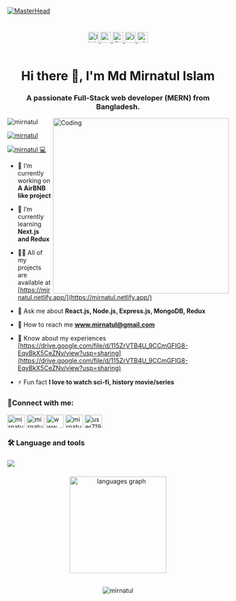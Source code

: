 [![MasterHead](https://contentstatic.techgig.com/photo/74771449/5-Statically-type-languages-every-programmer-should-explore.jpg)](https://mirnatul.io)


###

<br/>

<div align="center">
  <a href="https://www.linkedin.com/in/mdmirnatulislam/" target="_blank">
    <img src="https://img.shields.io/static/v1?message=LinkedIn&logo=linkedin&label=&color=0077B5&logoColor=white&labelColor=&style=flat" height="24" alt="linkedin logo"  />
  </a>
  <a href="www.mirnatul@gmail.com" target="_blank">
    <img src="https://img.shields.io/static/v1?message=Gmail&logo=gmail&label=&color=c71610&logoColor=white&labelColor=&style=flat" height="24" alt="gmail logo"  />
  </a>
  <a href="https://www.facebook.com/profile.php?id=61553034873123" target="_blank">
    <img src="https://img.shields.io/static/v1?message=Facebook&logo=facebook&label=&color=1877F2&logoColor=white&labelColor=&style=flat" height="24" alt="facebook logo"  />
  </a>
  <a href="https://www.instagram.com/mirnatulislam/" target="_blank">
    <img src="https://img.shields.io/static/v1?message=Instagram&logo=instagram&label=&color=E4405F&logoColor=white&labelColor=&style=flat" height="24" alt="instagram logo"  />
  </a>
  <a href="https://wa.me/8801763199000">
    <img src="https://img.shields.io/static/v1?message=Whatsapp&logo=whatsapp&label=&color=25D366&logoColor=white&labelColor=&style=flat" height="24" alt="whatsapp logo"  />
  </a>
</div>

<br/>

###


<h1 align="center">Hi there 👋, I'm <b>Md Mirnatul Islam</b></h1>
<h3 align="center">A passionate <b>Full-Stack</b> web developer (<b>MERN</b>) from <b>Bangladesh</b>.</h3>
<img align="right" alt="Coding" width="400" src="https://cdn.dribbble.com/users/1162077/screenshots/3848914/programmer.gif">

<p align="left"> <img src="https://komarev.com/ghpvc/?username=mirnatul&label=Profile%20views&color=0e75b6&style=flat" alt="mirnatul" /> </p>

<p align="left"> <a href="https://github.com/ryo-ma/github-profile-trophy"><img src="https://github-profile-trophy.vercel.app/?username=mirnatul" alt="mirnatul" /></a> </p>

<p align="left"> <a href="https://twitter.com/mirnatul 💻" target="blank"><img src="https://img.shields.io/twitter/follow/mirnatul 💻?logo=twitter&style=for-the-badge" alt="mirnatul 💻" /></a> </p>

- 🔭 I’m currently working on **A AirBNB like project**

- 🌿 I’m currently learning **Next.js and Redux**

- 👨‍💻 All of my projects are available at [https://mirnatul.netlify.app/](https://mirnatul.netlify.app/)

- 💬 Ask me about **React.js, Node.js, Express.js, MongoDB, Redux**

- 📩 How to reach me **www.mirnatul@gmail.com**

- 📄 Know about my experiences [https://drive.google.com/file/d/115ZrVTB4U_9CCmGFIG8-EqyBkX5CeZNv/view?usp=sharing](https://drive.google.com/file/d/115ZrVTB4U_9CCmGFIG8-EqyBkX5CeZNv/view?usp=sharing)

- ⚡ Fun fact **I love to watch sci-fi, history movie/series**

<h3 align="left">🔗Connect with me:</h3>
<p align="left">
<a href="https://twitter.com/mirnatul 💻" target="blank"><img align="center" src="https://raw.githubusercontent.com/rahuldkjain/github-profile-readme-generator/master/src/images/icons/Social/twitter.svg" alt="mirnatul 💻" height="30" width="40" /></a>
<a href="https://www.codechef.com/users/mirnatul" target="blank"><img align="center" src="https://cdn.jsdelivr.net/npm/simple-icons@3.1.0/icons/codechef.svg" alt="mirnatul" height="30" width="40" /></a>
<a href="https://www.hackerrank.com/www_mirnatul" target="blank"><img align="center" src="https://raw.githubusercontent.com/rahuldkjain/github-profile-readme-generator/master/src/images/icons/Social/hackerrank.svg" alt="www_mirnatul" height="30" width="40" /></a>
<a href="https://codeforces.com/profile/mirnatul" target="blank"><img align="center" src="https://raw.githubusercontent.com/rahuldkjain/github-profile-readme-generator/master/src/images/icons/Social/codeforces.svg" alt="mirnatul" height="30" width="40" /></a>
<a href="https://www.leetcode.com/user7196el" target="blank"><img align="center" src="https://raw.githubusercontent.com/rahuldkjain/github-profile-readme-generator/master/src/images/icons/Social/leet-code.svg" alt="user7196el" height="30" width="40" /></a>
</p>

###

<h3 align="left">🛠 Language and tools</h3>

###

<div align="left">
  <a href="https://skillicons.dev">
    <img src="https://skillicons.dev/icons?i=html,css,js,react,nodejs,express,mongodb,tailwind,bootstrap,nextjs,redux,sass,stackoverflow,postman,c,cpp,py,firebase,figma,git,github,netlify,heroku,bash,vite,vscode" />
  </a>
</div>

###

<div align="center">
  <img src="https://github-readme-stats.vercel.app/api/top-langs?username=mirnatul&locale=en&hide_title=false&layout=compact&card_width=320&langs_count=8&theme=github_dark&hide_border=false&order=2" height="220" alt="languages graph" /> <br>
<!--   <img src="https://streak-stats.demolab.com?user=adilrion&locale=en&mode=weekly&theme=github_dark&hide_border=false&border_radius=5&order=3" height="220" alt="streak graph" /> <br>
  <img src="https://github-readme-stats.vercel.app/api?username=adilrion&hide_title=false&hide_rank=false&show_icons=true&include_all_commits=true&count_private=true&disable_animations=false&theme=github_dark&locale=en&hide_border=false&order=1" height="250" alt="stats graph"  /> -->
</div>
<br/>
<div align="center">
  <p><img align="center" src="https://github-readme-streak-stats.herokuapp.com/?user=mirnatul&" alt="mirnatul" /></p>
</div>
